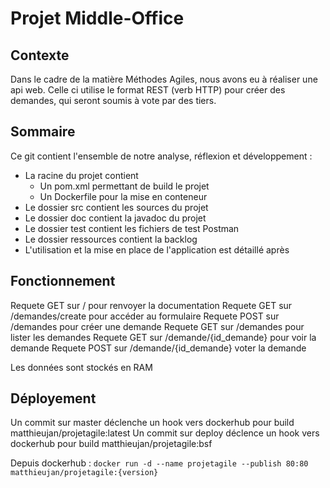 # Projet Middle-Office
## Contexte
Dans le cadre de la matière Méthodes Agiles, nous avons eu à réaliser une api web.
Celle ci utilise le format REST (verb HTTP) pour créer des demandes, qui seront soumis à vote par des tiers.

## Sommaire
Ce git contient l'ensemble de notre analyse, réflexion et développement :
- La racine du projet contient
    - Un pom.xml permettant de build le projet
    - Un Dockerfile pour la mise en conteneur
- Le dossier src contient les sources du projet
- Le dossier doc contient la javadoc du projet
- Le dossier test contient les fichiers de test Postman
- Le dossier ressources contient la backlog
- L'utilisation et la mise en place de l'application est détaillé après

## Fonctionnement
Requete GET sur / pour renvoyer la documentation
Requete GET sur /demandes/create pour accéder au formulaire
Requete POST sur /demandes pour créer une demande
Requete GET sur /demandes pour lister les demandes
Requete GET sur /demande/{id_demande}   pour voir la demande
Requete POST sur /demande/{id_demande}  voter la demande

Les données sont stockés en RAM

## Déployement

Un commit sur master déclenche un hook vers dockerhub pour build matthieujan/projetagile:latest
Un commit sur deploy déclence un hook vers dockerhub pour build matthieujan/projetagile:bsf

Depuis dockerhub : ```docker run -d --name projetagile --publish 80:80 matthieujan/projetagile:{version} ```
